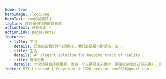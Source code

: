 ```yaml
---
home: true
heroImage: /logo.png
heroText: zmx的前端日志
tagline: 欢迎访问我的前端日志
actionText: 开始阅读 →
actionLink: pages/note/
features:
  - title: 学习
    details: 历史挑定我们学习的路子，我们必是要不断坚持下去 。
  - title: 生活
    details: An elegant solution for keeping track of reality .
  - title: 持续更新
    details: 本文档将会持续更新，当做一个长期项目来维护，期望能够给自己带来提升，同时也给大家带来帮助。
footer: MIT Licensed | Copyright © 2020-present zmx2321@gmail.com
---
```

